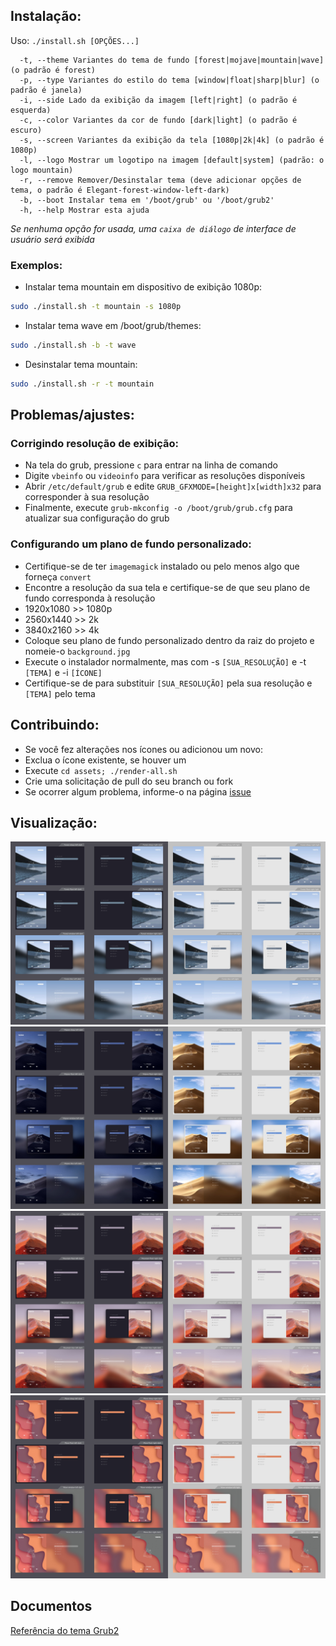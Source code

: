 
## Instalação:

Uso: `./install.sh [OPÇÕES...]`

```
  -t, --theme Variantes do tema de fundo [forest|mojave|mountain|wave] (o padrão é forest)
  -p, --type Variantes do estilo do tema [window|float|sharp|blur] (o padrão é janela)
  -i, --side Lado da exibição da imagem [left|right] (o padrão é esquerda)
  -c, --color Variantes da cor de fundo [dark|light] (o padrão é escuro)
  -s, --screen Variantes da exibição da tela [1080p|2k|4k] (o padrão é 1080p)
  -l, --logo Mostrar um logotipo na imagem [default|system] (padrão: o logo mountain)
  -r, --remove Remover/Desinstalar tema (deve adicionar opções de tema, o padrão é Elegant-forest-window-left-dark)
  -b, --boot Instalar tema em '/boot/grub' ou '/boot/grub2'
  -h, --help Mostrar esta ajuda
```

_Se nenhuma opção for usada, uma `caixa de diálogo` de interface de usuário será exibida_

### Exemplos:
 - Instalar tema mountain em dispositivo de exibição 1080p:

```sh
sudo ./install.sh -t mountain -s 1080p
```

 - Instalar tema wave em /boot/grub/themes:

```sh
sudo ./install.sh -b -t wave
```

 - Desinstalar tema mountain:

```sh
sudo ./install.sh -r -t mountain
```

## Problemas/ajustes:

### Corrigindo resolução de exibição:

 - Na tela do grub, pressione `c` para entrar na linha de comando
 - Digite `vbeinfo` ou `videoinfo` para verificar as resoluções disponíveis
 - Abrir `/etc/default/grub` e edite `GRUB_GFXMODE=[height]x[width]x32` para corresponder à sua resolução
 - Finalmente, execute `grub-mkconfig -o /boot/grub/grub.cfg` para atualizar sua configuração do grub

### Configurando um plano de fundo personalizado:

 - Certifique-se de ter `imagemagick` instalado ou pelo menos algo que forneça `convert`
 - Encontre a resolução da sua tela e certifique-se de que seu plano de fundo corresponda à resolução
 - 1920x1080 >> 1080p
 - 2560x1440 >> 2k
 - 3840x2160 >> 4k
 - Coloque seu plano de fundo personalizado dentro da raiz do projeto e nomeie-o `background.jpg`
 - Execute o instalador normalmente, mas com -s `[SUA_RESOLUÇÃO]` e -t `[TEMA]` e -i `[ÍCONE]`
 - Certifique-se de para substituir `[SUA_RESOLUÇÃO]` pela sua resolução e `[TEMA]` pelo tema

## Contribuindo:
 - Se você fez alterações nos ícones ou adicionou um novo:
 - Exclua o ícone existente, se houver um
 - Execute `cd assets; ./render-all.sh`
 - Crie uma solicitação de pull do seu branch ou fork
 - Se ocorrer algum problema, informe-o na página [issue](issues)

## Visualização:
![preview-01](preview-01.jpg?raw=true)
![preview-02](preview-02.jpg?raw=true)
![preview-03](preview-03.jpg?raw=true)
![preview-04](preview-04.jpg?raw=true)

## Documentos

[Referência do tema Grub2](https://github.com/vinceliuice/Elegant-grub2-themes)

